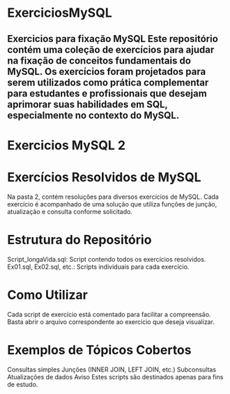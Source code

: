 # ExerciciosMySQL
Exercicios para fixação MySQL
Este repositório contém uma coleção de exercícios para ajudar na fixação de conceitos fundamentais do MySQL. 
Os exercícios foram projetados para serem utilizados como prática complementar para estudantes e profissionais
que desejam aprimorar suas habilidades em SQL, especialmente no contexto do MySQL.
----------------------------------------------------------------------------------------------------------------
# Exercicios MySQL 2
# Exercícios Resolvidos de MySQL
Na pasta 2, contém resoluções para diversos exercícios de MySQL. Cada exercício é acompanhado de uma solução que utiliza funções de junção, atualização e consulta conforme solicitado.

# Estrutura do Repositório
Script_longaVida.sql: Script contendo todos os exercícios resolvidos.
Ex01.sql, Ex02.sql, etc.: Scripts individuais para cada exercício.

# Como Utilizar
Cada script de exercício está comentado para facilitar a compreensão. Basta abrir o arquivo correspondente ao exercício que deseja visualizar.

# Exemplos de Tópicos Cobertos
Consultas simples
Junções (INNER JOIN, LEFT JOIN, etc.)
Subconsultas
Atualizações de dados
Aviso
Estes scripts são destinados apenas para fins de estudo.

